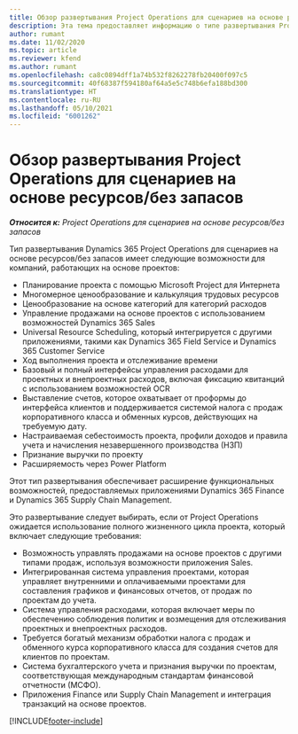 ```yaml
---
title: Обзор развертывания Project Operations для сценариев на основе ресурсов/без запасов
description: Эта тема предоставляет информацию о типе развертывания Project Operations для сценариев на основе ресурсов/без запасов.
author: rumant
ms.date: 11/02/2020
ms.topic: article
ms.reviewer: kfend
ms.author: rumant
ms.openlocfilehash: ca8c0894dff1a74b532f8262278fb20400f097c5
ms.sourcegitcommit: 40f68387f594180af64a5e5c748b6efa188bd300
ms.translationtype: HT
ms.contentlocale: ru-RU
ms.lasthandoff: 05/10/2021
ms.locfileid: "6001262"
---
```

# <a name="project-operations-for-resourcenon-stocked-based-scenarios-deployment-overview"></a>Обзор развертывания Project Operations для сценариев на основе ресурсов/без запасов

_**Относится к:** Project Operations для сценариев на основе ресурсов/без запасов_

Тип развертывания Dynamics 365 Project Operations для сценариев на основе ресурсов/без запасов имеет следующие возможности для компаний, работающих на основе проектов:

- Планирование проекта с помощью Microsoft Project для Интернета
- Многомерное ценообразование и калькуляция трудовых ресурсов
- Ценообразование на основе категорий для категорий расходов
- Управление продажами на основе проектов с использованием возможностей Dynamics 365 Sales
- Universal Resource Scheduling, который интегрируется с другими приложениями, такими как Dynamics 365 Field Service и Dynamics 365 Customer Service
- Ход выполнения проекта и отслеживание времени
- Базовый и полный интерфейсы управления расходами для проектных и внепроектных расходов, включая фиксацию квитанций с использованием возможностей OCR
- Выставление счетов, которое охватывает от проформы до интерфейса клиентов и поддерживается системой налога с продаж корпоративного класса и обменных курсов, действующих на требуемую дату.
- Настраиваемая себестоимость проекта, профили доходов и правила учета и начисления незавершенного производства (НЗП)
- Признание выручки по проекту
- Расширяемость через Power Platform

Этот тип развертывания обеспечивает расширение функциональных возможностей, предоставляемых приложениями Dynamics 365 Finance и Dynamics 365 Supply Chain Management.

Это развертывание следует выбирать, если от Project Operations ожидается использование полного жизненного цикла проекта, который включает следующие требования:

- Возможность управлять продажами на основе проектов с другими типами продаж, используя возможности приложения Sales.
- Интегрированная система управления проектами, которая управляет внутренними и оплачиваемыми проектами для составления графиков и финансовых отчетов, от продаж по проектам до учета.
- Система управления расходами, которая включает меры по обеспечению соблюдения политик и возмещения для отслеживания проектных и внепроектных расходов.
- Требуется богатый механизм обработки налога с продаж и обменного курса корпоративного класса для создания счетов для клиентов по проектам.
- Система бухгалтерского учета и признания выручки по проектам, соответствующая международным стандартам финансовой отчетности (МСФО).
- Приложения Finance или Supply Chain Management и интеграция транзакций на основе проектов.


[!INCLUDE[footer-include](../includes/footer-banner.md)]